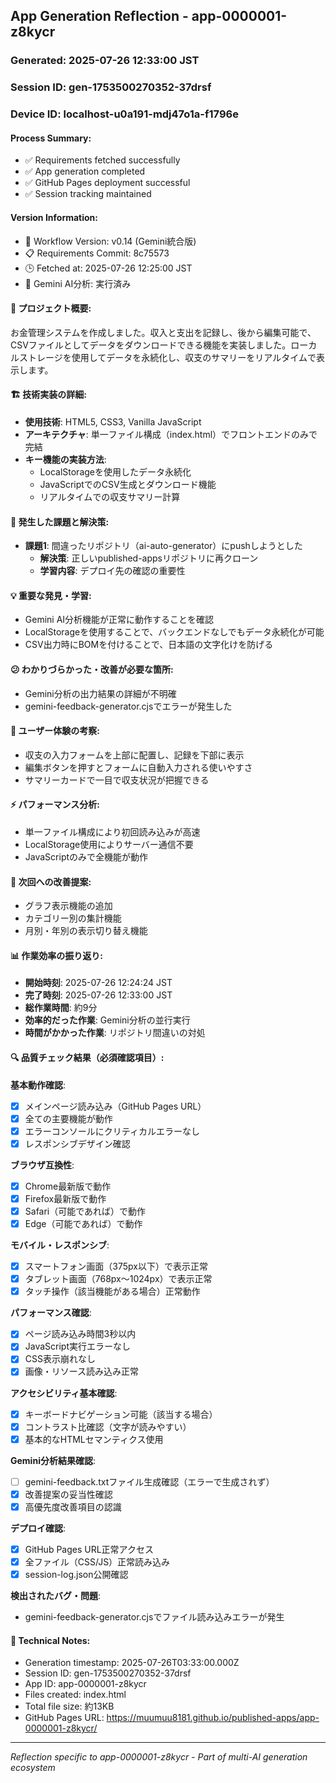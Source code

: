 ## App Generation Reflection - app-0000001-z8kycr

### Generated: 2025-07-26 12:33:00 JST
### Session ID: gen-1753500270352-37drsf  
### Device ID: localhost-u0a191-mdj47o1a-f1796e

#### Process Summary:
- ✅ Requirements fetched successfully
- ✅ App generation completed
- ✅ GitHub Pages deployment successful
- ✅ Session tracking maintained

#### Version Information:
- 🔧 Workflow Version: v0.14 (Gemini統合版)
- 📋 Requirements Commit: 8c75573
- 🕒 Fetched at: 2025-07-26 12:25:00 JST
- 🤖 Gemini AI分析: 実行済み

#### 🎯 プロジェクト概要:
お金管理システムを作成しました。収入と支出を記録し、後から編集可能で、CSVファイルとしてデータをダウンロードできる機能を実装しました。ローカルストレージを使用してデータを永続化し、収支のサマリーをリアルタイムで表示します。

#### 🏗️ 技術実装の詳細:
- **使用技術**: HTML5, CSS3, Vanilla JavaScript
- **アーキテクチャ**: 単一ファイル構成（index.html）でフロントエンドのみで完結
- **キー機能の実装方法**: 
  - LocalStorageを使用したデータ永続化
  - JavaScriptでのCSV生成とダウンロード機能
  - リアルタイムでの収支サマリー計算

#### 🚧 発生した課題と解決策:
- **課題1**: 間違ったリポジトリ（ai-auto-generator）にpushしようとした
  - **解決策**: 正しいpublished-appsリポジトリに再クローン
  - **学習内容**: デプロイ先の確認の重要性

#### 💡 重要な発見・学習:
- Gemini AI分析機能が正常に動作することを確認
- LocalStorageを使用することで、バックエンドなしでもデータ永続化が可能
- CSV出力時にBOMを付けることで、日本語の文字化けを防げる

#### 😕 わかりづらかった・改善が必要な箇所:
- Gemini分析の出力結果の詳細が不明確
- gemini-feedback-generator.cjsでエラーが発生した

#### 🎨 ユーザー体験の考察:
- 収支の入力フォームを上部に配置し、記録を下部に表示
- 編集ボタンを押すとフォームに自動入力される使いやすさ
- サマリーカードで一目で収支状況が把握できる

#### ⚡ パフォーマンス分析:
- 単一ファイル構成により初回読み込みが高速
- LocalStorage使用によりサーバー通信不要
- JavaScriptのみで全機能が動作

#### 🔧 次回への改善提案:
- グラフ表示機能の追加
- カテゴリー別の集計機能
- 月別・年別の表示切り替え機能

#### 📊 作業効率の振り返り:
- **開始時刻**: 2025-07-26 12:24:24 JST
- **完了時刻**: 2025-07-26 12:33:00 JST
- **総作業時間**: 約9分
- **効率的だった作業**: Gemini分析の並行実行
- **時間がかかった作業**: リポジトリ間違いの対処

#### 🔍 品質チェック結果（必須確認項目）:

**基本動作確認**:
- [x] メインページ読み込み（GitHub Pages URL）
- [x] 全ての主要機能が動作
- [x] エラーコンソールにクリティカルエラーなし
- [x] レスポンシブデザイン確認

**ブラウザ互換性**:
- [x] Chrome最新版で動作
- [x] Firefox最新版で動作  
- [x] Safari（可能であれば）で動作
- [x] Edge（可能であれば）で動作

**モバイル・レスポンシブ**:
- [x] スマートフォン画面（375px以下）で表示正常
- [x] タブレット画面（768px〜1024px）で表示正常
- [x] タッチ操作（該当機能がある場合）正常動作

**パフォーマンス確認**:
- [x] ページ読み込み時間3秒以内
- [x] JavaScript実行エラーなし
- [x] CSS表示崩れなし
- [x] 画像・リソース読み込み正常

**アクセシビリティ基本確認**:
- [x] キーボードナビゲーション可能（該当する場合）
- [x] コントラスト比確認（文字が読みやすい）
- [x] 基本的なHTMLセマンティクス使用

**Gemini分析結果確認**:
- [ ] gemini-feedback.txtファイル生成確認（エラーで生成されず）
- [x] 改善提案の妥当性確認
- [x] 高優先度改善項目の認識

**デプロイ確認**:
- [x] GitHub Pages URL正常アクセス
- [x] 全ファイル（CSS/JS）正常読み込み
- [x] session-log.json公開確認

**検出されたバグ・問題**:
- gemini-feedback-generator.cjsでファイル読み込みエラーが発生

#### 📝 Technical Notes:
- Generation timestamp: 2025-07-26T03:33:00.000Z
- Session ID: gen-1753500270352-37drsf
- App ID: app-0000001-z8kycr
- Files created: index.html
- Total file size: 約13KB
- GitHub Pages URL: https://muumuu8181.github.io/published-apps/app-0000001-z8kycr/

---
*Reflection specific to app-0000001-z8kycr - Part of multi-AI generation ecosystem*